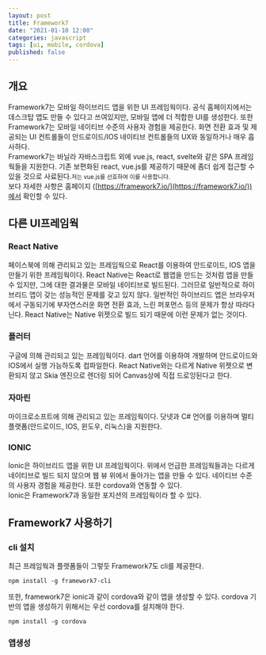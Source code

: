 ```yaml
---
layout: post
title: Framework7
date: "2021-01-10 12:00"
categories: javascript
tags: [ui, mobile, cordova]
published: false
---
```


## 개요
Framework7는 모바일 하이브리드 앱을 위한 UI 프레임웍이다. 공식 홈페이지에서는 데스크탑 앱도 만들 수 있다고 쓰여있지만, 모바일 앱에 더 적합한 UI를 생성한다. 또한 Framework7는 모바일 네이티브 수준의 사용자 경험을 제공한다. 화면 전환 효과 및 제공되는 UI 컨트롤들이 안드로이드/IOS 네이티브 컨트롤들의 UX와 동일하거나 매우 흡사하다.<br/>
Framework7는 바닐라 자바스크립트 외에 vue.js, react, svelte와 같은 SPA 프레임웍들을 지원한다. 기존 보편화된 react, vue.js를 제공하기 때문에 좀더 쉽게 접근할 수 있을 것으로 사료된다.<small>저는 vue.js를 선호하여 이를 사용합니다.</small><br/>
보다 자세한 사항은 홈페이지 ([https://framework7.io/](https://framework7.io/))에서 확인할 수 있다.

## 다른 UI프레임웍
### React Native
페이스북에 의해 관리되고 있는 프레임웍으로 React를 이용하여 안드로이드, IOS 앱을 만들기 위한 프레임웍이다. React Native는 React로 웹앱을 만드는 것처럼 앱을 만들 수 있지만, 그에 대한 결과물은 모바일 네이티브로 빌드된다. 그러므로 일반적으로 하이브리드 앱이 갖는 성능적인 문제를 갖고 있지 않다. 일반적인 하이브리드 앱은 브라우저에서 구동되기에 부자연스러운 화면 전환 효과, 느린 퍼포먼스 등의 문제가 항상 따라다닌다. React Native는 Native 위젯으로 빌드 되기 때문에 이런 문제가 없는 것이다.

### 플러터
구글에 의해 관리되고 있는 프레임웍이다. dart 언어를 이용하여 개발하며 안드로이드와 IOS에서 실행 가능하도록 컴파일한다. React Native와는 다르게 Native 위젯으로 변환되지 않고 Skia 엔진으로 렌더링 되어 Canvas상에 직접 드로잉된다고 한다.

### 자마린
마이크로소프트에 의해 관리되고 있는 프레임웍이다. 닷넷과 C# 언어를 이용하며 멀티플랫폼(안드로이드, IOS, 윈도우, 리눅스)을 지원한다. 

### IONIC
Ionic은 하이브리드 앱을 위한 UI 프레임웍이다. 위에서 언급한 프레임웍들과는 다르게 네이티브로 빌드 되지 않으며 웹 뷰 위에서 돌아가는 앱을 만들 수 있다. 네이티브 수준의 사용자 경험을 제공한다. 또한 cordova와 연동할 수 있다.<br/>
Ionic은 Framework7과 동일한 포지션의 프레임웍이라 할 수 있다.

## Framework7 사용하기
### cli 설치
최근 프레임웍과 플랫폼들이 그렇듯 Framework7도 cli를 제공한다.
```
npm install -g framework7-cli
```
또한, framework7은 ionic과 같이 cordova와 같이 앱을 생성할 수 있다. cordova 기반의 앱을 생성하기 위해서는 우선 cordova를 설치해야 한다.
```
npm install -g cordova
```
### 앱생성
